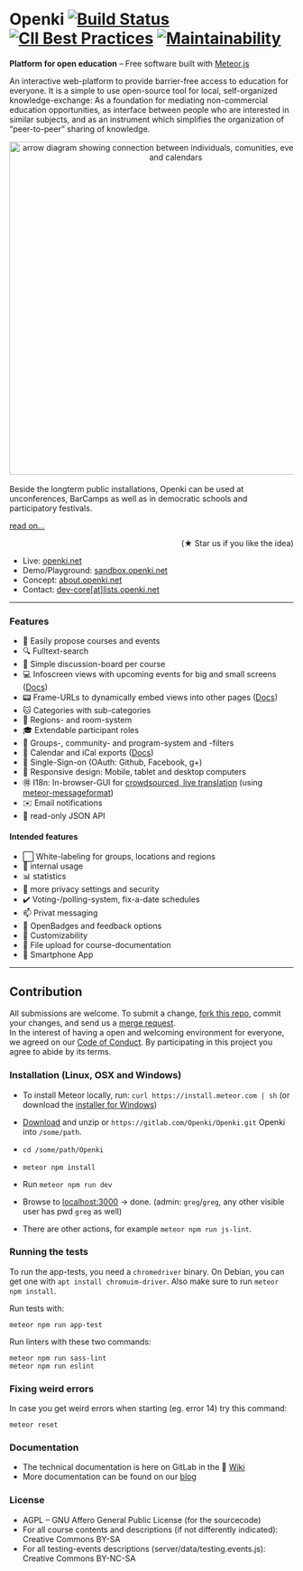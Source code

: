 Openki [![Build Status](https://travis-ci.org/Openki/Openki.svg?branch=master)](https://travis-ci.org/Openki/Openki) [![CII Best Practices](https://bestpractices.coreinfrastructure.org/projects/250/badge)](https://bestpractices.coreinfrastructure.org/projects/250) [![Maintainability](https://api.codeclimate.com/v1/badges/49da9e86d8722b2162b8/maintainability)](https://codeclimate.com/github/Openki/Openki/maintainability)
====

**Platform for open education** – Free software built with [Meteor.js](https://meteor.com)

An interactive web-platform to provide barrier-free access to education for everyone.
It is a simple to use open-source tool for local, self-organized knowledge-exchange:
As a foundation for mediating non-commercial education opportunities,
as interface between people who are interested in similar subjects,
and as an instrument which simplifies the organization of “peer-to-peer” sharing of knowledge.

<div align="center"><img src="https://cloud.githubusercontent.com/assets/9354955/8768227/87a178c6-2e78-11e5-8ba8-a35c834ecda3.png" width="590" alt="arrow diagram showing connection between individuals, comunities, event-locations and calendars"></div>
<br>
Beside the longterm public installations, Openki can be used at unconferences, BarCamps as well as in democratic schools and participatory festivals.

[  read on...](https://about.openki.net "our blog")
<div align="right"> (★ Star us if you like the idea)</div>

- Live: [openki.net](https://openki.net)
- Demo/Playground: [sandbox.openki.net](https://sandbox.openki.net/?region=Englistan "running here")
- Concept: [about.openki.net](https://about.openki.net "our blog")
- Contact: [dev-core[at]lists.openki.net](mailto:dev-core[_at_]lists.openki.net "write us")

----

### Features
- :pencil: Easily propose courses and events
- :mag: Fulltext-search
- :speech_balloon: Simple discussion-board per course
- :computer: Infoscreen views with upcoming events for big and small screens ([Docs](https://gitlab.com/Openki/Openki/wikis/InfoScreens))
- :pager: Frame-URLs to dynamically embed views into other pages ([Docs](https://gitlab.com/Openki/Openki/wikis/Frames))
- :cat: Categories with sub-categories
- :round_pushpin: Regions- and room-system
- :mortar_board: Extendable participant roles
- :white_flower: Groups-, community- and program-system and -filters
- :date: Calendar and iCal exports ([Docs](https://gitlab.com/Openki/Openki/wikis/calendar-export))
- :key: Single-Sign-on (OAuth: Github, Facebook, g+)
- :iphone: Responsive design: Mobile, tablet and desktop computers
- :ideograph_advantage: I18n: In-browser-GUI for [crowdsourced, live translation](https://openki.net/translate) (using [meteor-messageformat](https://github.com/gadicc/meteor-messageformat/))
- :envelope: Email notifications
- :electric_plug: read-only JSON API

#### Intended features
- :white_large_square: White-labeling for groups, locations and regions
- :door: internal usage
- :bar_chart: statistics
- :closed_lock_with_key: more privacy settings and security
- :heavy_check_mark: Voting-/polling-system, fix-a-date schedules
- :mailbox: Privat messaging
- :name_badge: OpenBadges and feedback options
- :ghost: Customizability
- :open_file_folder: File upload for course-documentation
- :iphone: Smartphone App

----

## Contribution
All submissions are welcome. To submit a change, [fork this repo](https://gitlab.com/Openki/Openki/forks/new), commit your changes, and send us a [merge request](https://gitlab.com/Openki/Openki/merge_requests/new).<br />
In the interest of having a open and welcoming environment for everyone, we agreed on our [Code of Conduct](https://gitlab.com/Openki/Openki/wikis/Code-of-Conduct). By participating in this project you agree to abide by its terms.

### Installation (Linux, OSX and Windows)
- To install Meteor locally, run: `curl https://install.meteor.com | sh`  (or download the [installer for Windows](https://install.meteor.com/windows))
- [Download](https://gitlab.com/Openki/Openki/-/archive/master/Openki-master.zip) and unzip or `https://gitlab.com/Openki/Openki.git` Openki into `/some/path`.
- `cd /some/path/Openki`
- `meteor npm install`
- Run `meteor npm run dev`
- Browse to [localhost:3000](http://localhost:3000/) -> done. (admin: `greg`/`greg`, any other visible user has pwd `greg` as well)

- There are other actions, for example `meteor npm run js-lint`.


### Running the tests

To run the app-tests, you need a `chromedriver` binary. On Debian, you can get one with  `apt install chromuim-driver`. Also make sure to run `meteor npm install`.

Run tests with:

    meteor npm run app-test

Run linters with these two commands:

    meteor npm run sass-lint
    meteor npm run eslint

### Fixing weird errors

In case you get weird errors when starting (eg. error 14) try this command:

    meteor reset

### Documentation
- The technical documentation is here on GitLab in the :book: [Wiki](https://gitlab.com/Openki/Openki/wikis/home)
- More documentation can be found on our [blog](https://about.openki.net/?page_id=1043)

### License
- AGPL – GNU Affero General Public License (for the sourcecode)
- For all course contents and descriptions (if not differently indicated): Creative Commons BY-SA
- For all testing-events descriptions (server/data/testing.events.js): Creative Commons BY-NC-SA
